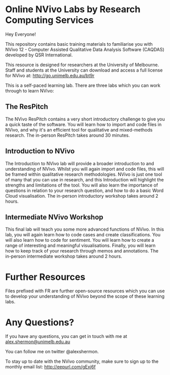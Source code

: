 # Online NVivo Labs by Research Computing Services

Hey Everyone!

This repository contains basic training materials to familiarise you with NVivo 12 - Computer Assisted Qualitative Data Analysis Software (CAQDAS) developed by QSR International. 

This resource is designed for researchers at the University of Melbourne. Staff and students at the University can download and access a full license for NVivo at: http://go.unimelb.edu.au/bt9r

This is a self-paced learning lab. There are three labs which you can work through to learn NVivo:

## The ResPitch

The NVivo ResPitch contains a very short introductory challenge to give you a quick taste of the software. You will learn how to import and code files in NVivo, and why it's an efficient tool for qualitative and mixed-methods research. The in-person ResPitch takes around 30 minutes.

## Introduction to NVivo

The Introduction to NVivo lab will provide a broader introduction to and understanding of NVivo. Whilst you will again import and code files, this will be framed within qualitative research methodologies. NVivo is just one tool of many that you can use in research, and this Introduction will highlight the strengths and limitations of the tool. You will also learn the importance of questions in relation to your research question, and how to do a basic Word Cloud visualisation. The in-person introductory workshop takes around 2 hours.

## Intermediate NVivo Workshop

This final lab will teach you some more advanced functions of NVivo. In this lab, you will again learn how to code cases and create classifications. You will also learn how to code for sentiment. You will learn how to create a range of interesting and meaningful visualisations. Finally, you will learn how to keep track of your research through memos and annotations. The in-person intermediate workshop takes around 2 hours.

# Further Resources

Files prefixed with FR are further open-source resources which you can use to develop your understanding of NVivo beyond the scope of these learning labs.

# Any Questions?

If you have any questions, you can get in touch with me at alex.shermon@unimelb.edu.au

You can follow me on twitter @alexshermon. 

To stay up to date with the NVivo community, make sure to sign up to the monthly email list: http://eepurl.com/gExj6f
